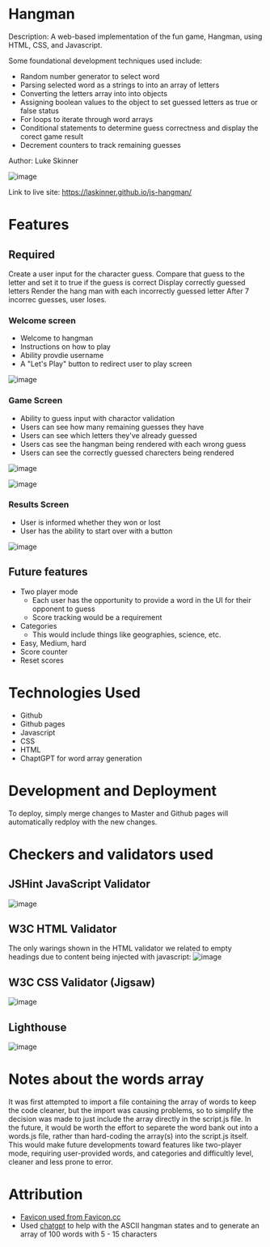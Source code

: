 # Hangman
Description: A web-based implementation of the fun game, Hangman, using HTML, CSS, and Javascript.

Some foundational development techniques used include:
- Random number generator to select word
- Parsing selected word as a strings to into an array of letters
- Converting the letters array into into objects
- Assigning boolean values to the object to set guessed letters as true or false status
- For loops to iterate through word arrays
- Conditional statements to determine guess correctness and display the corect game result
- Decrement counters to track remaining guesses

Author: Luke Skinner

![image](https://github.com/laskinner/js-hangman/assets/1858258/02647fe5-ddfe-48eb-9ad1-aa0f852898e0)

Link to live site: https://laskinner.github.io/js-hangman/

# Features
## Required
Create a user input for the character guess.
Compare that guess to the letter and set it to true if the guess is correct
Display correctly guessed letters
Render the hang man with each incorrectly guessed letter
After 7 incorrec guesses, user loses.

### Welcome screen
- Welcome to hangman
- Instructions on how to play
- Ability provdie username
- A "Let's Play" button to redirect user to play screen

![image](https://github.com/laskinner/js-hangman/assets/1858258/b966842d-e88c-4a67-be5a-8f7c15026b8b)


### Game Screen
- Ability to guess input with charactor validation
- Users can see how many remaining guesses they have
- Users can see which letters they've already guessed
- Users cas see the hangman being rendered with each wrong guess
- Users can see the correctly guessed charecters being rendered


![image](https://github.com/laskinner/js-hangman/assets/1858258/986caa45-557c-49b3-865f-2e51d2e7d4a8)

![image](https://github.com/laskinner/js-hangman/assets/1858258/6ad36b90-2902-40d5-b4d3-3f665781b841)


### Results Screen
- User is informed whether they won or lost
- User has the ability to start over with a button

![image](https://github.com/laskinner/js-hangman/assets/1858258/a7710c9a-faa7-4d91-9ca0-2dc8d57a01c2)


## Future features
- Two player mode
  - Each user has the opportunity to provide a word in the UI for their opponent to guess
  - Score tracking would be a requirement
- Categories
  - This would include things like geographies, science, etc.
- Easy, Medium, hard
- Score counter
- Reset scores

# Technologies Used
- Github
- Github pages
- Javascript
- CSS
- HTML
- ChaptGPT for word array generation

# Development and Deployment
To deploy, simply merge changes to Master and Github pages will automatically redploy with the new changes.

# Checkers and validators used
## JSHint JavaScript Validator

![image](https://github.com/laskinner/js-hangman/assets/1858258/d7bf4a86-810d-4385-9f85-12e4c8d664da)

## W3C HTML Validator

The only warings shown in the HTML validator we related to empty headings due to content being injected with javascript:
![image](https://github.com/laskinner/js-hangman/assets/1858258/2a1bb926-9e0c-43bc-b6b1-4501de406a72)

## W3C CSS Validator (Jigsaw)
![image](https://github.com/laskinner/js-hangman/assets/1858258/496ffcdb-8876-475c-bccb-8344f3bef7eb)

## Lighthouse
![image](https://github.com/laskinner/js-hangman/assets/1858258/48410075-e6e2-43b9-89a3-50e908aef033)

# Notes about the words array
It was first attempted to import a file containing the array of words to keep the code cleaner, but the import was causing problems, so to simplify the decision was made to just include the array directly in the script.js file. In the future, it would be worth the effort to separete the word bank out into a words.js file, rather than hard-coding the array(s) into the script.js itself. This would make future developments toward features like two-player mode, requiring user-provided words, and categories and difficultly level, cleaner and less prone to error.

# Attribution
- [Favicon used from Favicon.cc](https://www.favicon.cc/?action=icon&file_id=39774)
- Used [chatgpt]([url](https://openai.com/)) to help with the ASCII hangman states and to generate an array of 100 words with 5 - 15 characters
